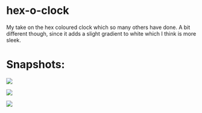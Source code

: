 # hex-o-clock
My take on the hex coloured clock which so many others have done. A bit different though, since it adds a slight gradient to white which I think is more sleek.

# Snapshots:

![](https://user-images.githubusercontent.com/22937740/28475728-b5fed5d0-6e4d-11e7-9e17-ce88a36249a7.png)

![](https://user-images.githubusercontent.com/22937740/28475727-b5fde6b6-6e4d-11e7-9e19-79e4a48e082c.PNG)

![](https://user-images.githubusercontent.com/22937740/28475726-b5fb4776-6e4d-11e7-8375-bad654f2bc88.png)
